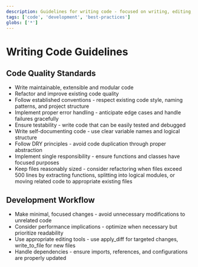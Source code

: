 ```yaml
---
description: Guidelines for writing code - focused on writing, editing, and improving code effectively
tags: ['code', 'development', 'best-practices']
globs: ['*']
---
```


# Writing Code Guidelines

## Code Quality Standards

- Write maintainable, extensible and modular code
- Refactor and improve existing code quality
- Follow established conventions - respect existing code style, naming patterns, and project structure
- Implement proper error handling - anticipate edge cases and handle failures gracefully
- Ensure testability - write code that can be easily tested and debugged
- Write self-documenting code - use clear variable names and logical structure
- Follow DRY principles - avoid code duplication through proper abstraction
- Implement single responsibility - ensure functions and classes have focused purposes
- Keep files reasonably sized - consider refactoring when files exceed 500 lines by extracting functions, splitting into logical modules, or moving related code to appropriate existing files

## Development Workflow

- Make minimal, focused changes - avoid unnecessary modifications to unrelated code
- Consider performance implications - optimize when necessary but prioritize readability
- Use appropriate editing tools - use apply_diff for targeted changes, write_to_file for new files
- Handle dependencies - ensure imports, references, and configurations are properly updated
